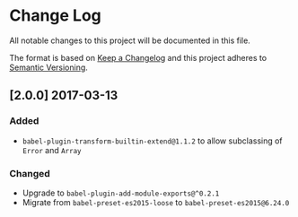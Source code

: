 # Change Log
All notable changes to this project will be documented in this file.

The format is based on [Keep a Changelog](http://keepachangelog.com/) and this project adheres to [Semantic Versioning](http://semver.org/).

## [2.0.0] 2017-03-13

### Added
- `babel-plugin-transform-builtin-extend@1.1.2` to allow subclassing of `Error` and `Array`

### Changed
- Upgrade to `babel-plugin-add-module-exports@^0.2.1`
- Migrate from `babel-preset-es2015-loose` to `babel-preset-es2015@6.24.0`
